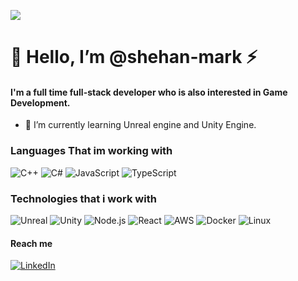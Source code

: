 

[![](https://magiccopy.xyz/assets/images/hadder.gif)](https://github.com/shehan-mark)

# 👋 Hello, I’m @shehan-mark ⚡

#### I'm a full time full-stack developer who is also interested in Game Development.

* 🌱 I’m currently learning Unreal engine and Unity Engine.

### Languages That im working with

![C++](https://img.shields.io/badge/-C++-000?&logo=c%2b%2b&logoColor=00599C)
![C#](https://img.shields.io/badge/-.net-000?&logo=c%2b%2b&logoColor=00599C)
![JavaScript](https://img.shields.io/badge/-JavaScript-000?&logo=JavaScript)
![TypeScript](https://img.shields.io/badge/-TypeScript-000?&logo=TypeScript)


### Technologies that i work with

![Unreal](https://img.shields.io/badge/-Unreal-000?&logo=Unreal)
![Unity](https://img.shields.io/badge/-Unity-000?&logo=Unity)
![Node.js](https://img.shields.io/badge/-Node.js-000?&logo=node.js)
![React](https://img.shields.io/badge/-React-000?&logo=React)
![AWS](https://img.shields.io/badge/-AWS-000?&logo=Amazon-AWS&logoColor=F90)
![Docker](https://img.shields.io/badge/-Docker-000?&logo=Docker)
![Linux](https://img.shields.io/badge/-Linux-000?&logo=Linux)

#### Reach me
<a href="https://www.linkedin.com/in/shehanmark/" target="_blank"><img src="https://img.shields.io/badge/LinkedIn-%230077B5.svg?&style=flat-square&logo=linkedin&logoColor=white" alt="LinkedIn"></a>

